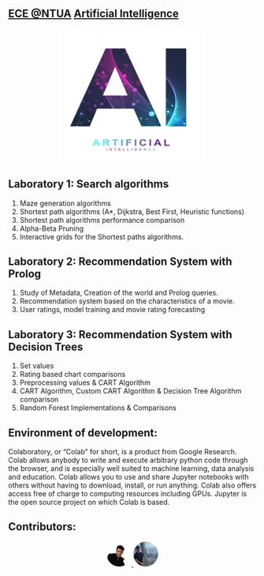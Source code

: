 ## [ECE @NTUA](https://www.ece.ntua.gr/en/undergraduate/info) [Artificial Intelligence](https://www.ece.ntua.gr/en/undergraduate/courses/3287)

<p align="center">
  <img src="etc/ai logo.png" alt="AI's Custom Image" width="300" height="270" />
</p>

## Laboratory 1: Search algorithms
1. Maze generation algorithms
2. Shortest path algorithms (A*, Dijkstra, Best First, Heuristic functions)
3. Shortest path algorithms performance comparison
4. Alpha-Beta Pruning
5. Interactive grids for the Shortest paths algorithms.

## Laboratory 2: Recommendation System with Prolog 
1. Study of Metadata, Creation of the world and Prolog queries. 
2. Recommendation system based on the characteristics of a movie.
3. User ratings, model training and movie rating forecasting

## Laboratory 3: Recommendation System with Decision Trees
1. Set values
2. Rating based chart comparisons
3. Preprocessing values & CART Algorithm
4. CART Algorithm, Custom CART Algorithm & Decision Tree Algorithm comparison
5. Random Forest Implementations & Comparisons

## Environment of development:
Colaboratory, or “Colab” for short, is a product from Google Research. Colab allows anybody to write and execute arbitrary python code through the browser, and is especially well suited to machine learning, data analysis and education. Colab allows you to use and share Jupyter notebooks with others without having to download, install, or run anything. Colab also offers access free of charge to computing resources including GPUs. Jupyter is the open source project on which Colab is based. 

## Contributors:
<p align="center">
    <a href="https://github.com/VikentiosVitalis">
      <img src="/etc/vikentios.png" width="10%">
    </a>  
    <a href="https://github.com/AlexandrosMantzafinis">
      <img src="/etc/alexandros.png" width="10%">
    </a>  
<p>


